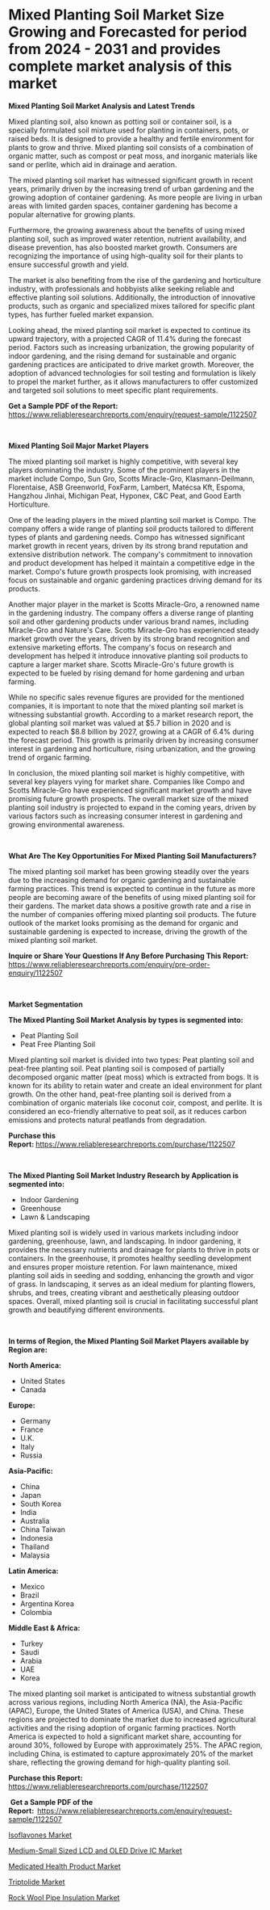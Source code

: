 <p><h1>Mixed Planting Soil Market Size Growing and Forecasted for period from 2024 - 2031 and provides complete market analysis of this market</h1></p><p><strong>Mixed Planting Soil Market Analysis and Latest Trends</strong></p>
<p><p>Mixed planting soil, also known as potting soil or container soil, is a specially formulated soil mixture used for planting in containers, pots, or raised beds. It is designed to provide a healthy and fertile environment for plants to grow and thrive. Mixed planting soil consists of a combination of organic matter, such as compost or peat moss, and inorganic materials like sand or perlite, which aid in drainage and aeration.</p><p>The mixed planting soil market has witnessed significant growth in recent years, primarily driven by the increasing trend of urban gardening and the growing adoption of container gardening. As more people are living in urban areas with limited garden spaces, container gardening has become a popular alternative for growing plants.</p><p>Furthermore, the growing awareness about the benefits of using mixed planting soil, such as improved water retention, nutrient availability, and disease prevention, has also boosted market growth. Consumers are recognizing the importance of using high-quality soil for their plants to ensure successful growth and yield.</p><p>The market is also benefiting from the rise of the gardening and horticulture industry, with professionals and hobbyists alike seeking reliable and effective planting soil solutions. Additionally, the introduction of innovative products, such as organic and specialized mixes tailored for specific plant types, has further fueled market expansion.</p><p>Looking ahead, the mixed planting soil market is expected to continue its upward trajectory, with a projected CAGR of 11.4% during the forecast period. Factors such as increasing urbanization, the growing popularity of indoor gardening, and the rising demand for sustainable and organic gardening practices are anticipated to drive market growth. Moreover, the adoption of advanced technologies for soil testing and formulation is likely to propel the market further, as it allows manufacturers to offer customized and targeted soil solutions to meet specific plant requirements.</p></p>
<p><strong>Get a Sample PDF of the Report:&nbsp;</strong> <a href="https://www.reliableresearchreports.com/enquiry/request-sample/1122507">https://www.reliableresearchreports.com/enquiry/request-sample/1122507</a></p>
<p>&nbsp;</p>
<p><strong>Mixed Planting Soil Major Market Players</strong></p>
<p><p>The mixed planting soil market is highly competitive, with several key players dominating the industry. Some of the prominent players in the market include Compo, Sun Gro, Scotts Miracle-Gro, Klasmann-Deilmann, Florentaise, ASB Greenworld, FoxFarm, Lambert, Matécsa Kft, Espoma, Hangzhou Jinhai, Michigan Peat, Hyponex, C&C Peat, and Good Earth Horticulture.</p><p>One of the leading players in the mixed planting soil market is Compo. The company offers a wide range of planting soil products tailored to different types of plants and gardening needs. Compo has witnessed significant market growth in recent years, driven by its strong brand reputation and extensive distribution network. The company's commitment to innovation and product development has helped it maintain a competitive edge in the market. Compo's future growth prospects look promising, with increased focus on sustainable and organic gardening practices driving demand for its products.</p><p>Another major player in the market is Scotts Miracle-Gro, a renowned name in the gardening industry. The company offers a diverse range of planting soil and other gardening products under various brand names, including Miracle-Gro and Nature's Care. Scotts Miracle-Gro has experienced steady market growth over the years, driven by its strong brand recognition and extensive marketing efforts. The company's focus on research and development has helped it introduce innovative planting soil products to capture a larger market share. Scotts Miracle-Gro's future growth is expected to be fueled by rising demand for home gardening and urban farming.</p><p>While no specific sales revenue figures are provided for the mentioned companies, it is important to note that the mixed planting soil market is witnessing substantial growth. According to a market research report, the global planting soil market was valued at $5.7 billion in 2020 and is expected to reach $8.8 billion by 2027, growing at a CAGR of 6.4% during the forecast period. This growth is primarily driven by increasing consumer interest in gardening and horticulture, rising urbanization, and the growing trend of organic farming.</p><p>In conclusion, the mixed planting soil market is highly competitive, with several key players vying for market share. Companies like Compo and Scotts Miracle-Gro have experienced significant market growth and have promising future growth prospects. The overall market size of the mixed planting soil industry is projected to expand in the coming years, driven by various factors such as increasing consumer interest in gardening and growing environmental awareness.</p></p>
<p>&nbsp;</p>
<p><strong>What Are The Key Opportunities For Mixed Planting Soil Manufacturers?</strong></p>
<p><p>The mixed planting soil market has been growing steadily over the years due to the increasing demand for organic gardening and sustainable farming practices. This trend is expected to continue in the future as more people are becoming aware of the benefits of using mixed planting soil for their gardens. The market data shows a positive growth rate and a rise in the number of companies offering mixed planting soil products. The future outlook of the market looks promising as the demand for organic and sustainable gardening is expected to increase, driving the growth of the mixed planting soil market.</p></p>
<p><strong>Inquire or Share Your Questions If Any Before Purchasing This Report:</strong> <a href="https://www.reliableresearchreports.com/enquiry/pre-order-enquiry/1122507">https://www.reliableresearchreports.com/enquiry/pre-order-enquiry/1122507</a></p>
<p>&nbsp;</p>
<p><strong>Market Segmentation</strong></p>
<p><strong>The Mixed Planting Soil Market Analysis by types is segmented into:</strong></p>
<p><ul><li>Peat Planting Soil</li><li>Peat Free Planting Soil</li></ul></p>
<p><p>Mixed planting soil market is divided into two types: Peat planting soil and peat-free planting soil. Peat planting soil is composed of partially decomposed organic matter (peat moss) which is extracted from bogs. It is known for its ability to retain water and create an ideal environment for plant growth. On the other hand, peat-free planting soil is derived from a combination of organic materials like coconut coir, compost, and perlite. It is considered an eco-friendly alternative to peat soil, as it reduces carbon emissions and protects natural peatlands from degradation.</p></p>
<p><strong>Purchase this Report:&nbsp;</strong><a href="https://www.reliableresearchreports.com/purchase/1122507">https://www.reliableresearchreports.com/purchase/1122507</a></p>
<p>&nbsp;</p>
<p><strong>The Mixed Planting Soil Market Industry Research by Application is segmented into:</strong></p>
<p><ul><li>Indoor Gardening</li><li>Greenhouse</li><li>Lawn & Landscaping</li></ul></p>
<p><p>Mixed planting soil is widely used in various markets including indoor gardening, greenhouse, lawn, and landscaping. In indoor gardening, it provides the necessary nutrients and drainage for plants to thrive in pots or containers. In the greenhouse, it promotes healthy seedling development and ensures proper moisture retention. For lawn maintenance, mixed planting soil aids in seeding and sodding, enhancing the growth and vigor of grass. In landscaping, it serves as an ideal medium for planting flowers, shrubs, and trees, creating vibrant and aesthetically pleasing outdoor spaces. Overall, mixed planting soil is crucial in facilitating successful plant growth and beautifying different environments.</p></p>
<p>&nbsp;</p>
<p><strong>In terms of Region, the Mixed Planting Soil Market Players available by Region are:</strong></p>
<p>
    <p> <strong> North America: </strong>
        <ul>
            <li>United States</li>
            <li>Canada</li>
        </ul>
        </p> 
    <p> <strong> Europe: </strong>
        <ul>
            <li>Germany</li>
            <li>France</li>
            <li>U.K.</li>
            <li>Italy</li>
            <li>Russia</li>
        </ul>
        </p> 
    <p> <strong> Asia-Pacific: </strong>
        <ul>
            <li>China</li>
            <li>Japan</li>
            <li>South Korea</li>
            <li>India</li>
            <li>Australia</li>
            <li>China Taiwan</li>
            <li>Indonesia</li>
            <li>Thailand</li>
            <li>Malaysia</li>
        </ul>
        </p> 
    <p> <strong> Latin America: </strong>
        <ul>
            <li>Mexico</li>
            <li>Brazil</li>
            <li>Argentina Korea</li>
            <li>Colombia</li>
        </ul>
        </p> 
    <p> <strong> Middle East & Africa: </strong>
        <ul>
            <li>Turkey</li>
            <li>Saudi</li>
            <li>Arabia</li>
            <li>UAE</li>
            <li>Korea</li>
        </ul>
    </p>
    </p>
<p><p>The mixed planting soil market is anticipated to witness substantial growth across various regions, including North America (NA), the Asia-Pacific (APAC), Europe, the United States of America (USA), and China. These regions are projected to dominate the market due to increased agricultural activities and the rising adoption of organic farming practices. North America is expected to hold a significant market share, accounting for around 30%, followed by Europe with approximately 25%. The APAC region, including China, is estimated to capture approximately 20% of the market share, reflecting the growing demand for high-quality planting soil.</p></p>
<p><strong>Purchase this Report: </strong><a href="https://www.reliableresearchreports.com/purchase/1122507">https://www.reliableresearchreports.com/purchase/1122507</a></p>
<p>&nbsp;<strong>Get a Sample PDF of the Report:&nbsp;&nbsp;</strong><a href="https://www.reliableresearchreports.com/enquiry/request-sample/1122507">https://www.reliableresearchreports.com/enquiry/request-sample/1122507</a></p>
<p><strong></strong></p>
<p><p><a href="https://medium.com/@lisastevens48/isoflavones-market-report-reveals-the-latest-trends-and-growth-opportunities-of-this-market-b397d76a8d70">Isoflavones Market</a></p><p><a href="https://github.com/dimitrishawkinswaynenp91rgz/Market-Research-Report-List-1/blob/main/medium-small-sized-lcd-and-oled-drive-ic-market.md">Medium-Small Sized LCD and OLED Drive IC Market</a></p><p><a href="https://github.com/suaretopek9/Market-Research-Report-List-1/blob/main/medicated-health-product-market.md">Medicated Health Product Market</a></p><p><a href="https://medium.com/@lisastevens48/decoding-triptolide-market-metrics-market-share-trends-and-growth-patterns-0e96d405bbbf">Triptolide Market</a></p><p><a href="https://medium.com/@lisastevens48/rock-wool-pipe-insulation-market-the-key-to-successful-business-strategy-forecast-till-2031-fa7686570e3e">Rock Wool Pipe Insulation Market</a></p></p>